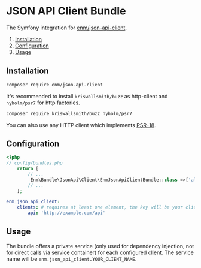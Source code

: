 JSON API Client Bundle
======================

The Symfony integration for [enm/json-api-client](https://eosnewmedia.github.io/JSON-API-Client/).

1. [Installation](#installation)
1. [Configuration](#configuration)
1. [Usage](#usage)

## Installation

```bash
composer require enm/json-api-client
```

It's recommended to install `kriswallsmith/buzz` as http-client and `nyholm/psr7` for http factories.

```sh
composer require kriswallsmith/buzz nyholm/psr7
```

You can also use any HTTP client which implements [PSR-18](https://www.php-fig.org/psr/psr-18/).

## Configuration

```php
<?php
// config/bundles.php
    return [
        // ...
         Enm\Bundle\JsonApi\Client\EnmJsonApiClientBundle::class =>['all'=>true],
        // ...
    ];
```

```yaml
enm_json_api_client:
    clients: # requires at least one element, the key will be your client name
        api: 'http://example.com/api'
```

## Usage

The bundle offers a private service (only used for dependency injection, not for direct calls via service container) for 
each configured client. The service name will be `enm.json_api_client.YOUR_CLIENT_NAME`.
